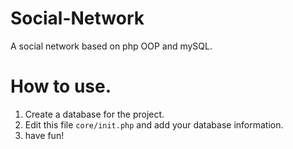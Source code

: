 # Social-Network
A social network based on php OOP and mySQL.
<br />
# How to use.
1) Create a database for the project. <br />
2) Edit this file <code>core/init.php</code> and add your database information. <br />
3) have fun!
